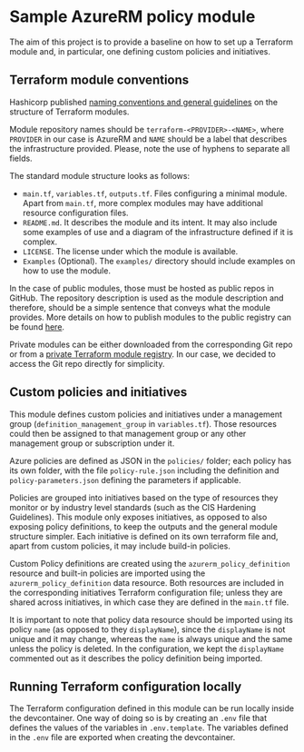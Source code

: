# Sample AzureRM policy module

The aim of this project is to provide a baseline on how to set up a Terraform module and, in particular, one defining custom policies and initiatives.

## Terraform module conventions

Hashicorp published [naming conventions and general guidelines](https://www.terraform.io/docs/modules/index.html) on the structure of Terraform modules.

Module repository names should be `terraform-<PROVIDER>-<NAME>`, where `PROVIDER` in our case is AzureRM and `NAME` should be a label that describes the infrastructure provided. Please, note the use of hyphens to separate all fields.

The standard module structure looks as follows:

- `main.tf`, `variables.tf`, `outputs.tf`. Files configuring a minimal module. Apart from `main.tf`, more complex modules may have additional resource configuration files.
- `README.md`. It describes the module and its intent. It may also include some examples of use and a diagram of the infrastructure defined if it is complex.
- `LICENSE`. The license under which the module is available.
- `Examples` (Optional). The `examples/` directory should include examples on how to use the module.

In the case of public modules, those must be hosted as public repos in GitHub. The repository description is used as the module description and therefore, should be a simple sentence that conveys what the module provides. More details on how to publish modules to the public registry can be found [here](https://www.terraform.io/docs/registry/modules/publish.html#publishing-a-public-module).

Private modules can be either downloaded from the corresponding Git repo or from a [private Terraform module registry](https://www.terraform.io/docs/cloud/registry/publish.html). In our case, we decided to access the Git repo directly for simplicity.

## Custom policies and initiatives

This module defines custom policies and initiatives under a management group (`definition_management_group` in `variables.tf`). Those resources could then be assigned to that management group or any other management group or subscription under it.

Azure policies are defined as JSON in the `policies/` folder; each policy has its own folder, with the file `policy-rule.json` including the definition and `policy-parameters.json` defining the parameters if applicable.

Policies are grouped into initiatives based on the type of resources they monitor or by industry level standards (such as the CIS Hardening Guidelines). This module only exposes initiatives, as opposed to also exposing policy definitions, to keep the outputs and the general module structure simpler. Each initiative is defined on its own terraform file and, apart from custom policies, it may include build-in policies.

Custom Policy definitions are created using the `azurerm_policy_definition` resource and built-in policies are imported using the `azurerm_policy_definition` data resource. Both resources are included in the corresponding initiatives Terraform configuration file; unless they are shared across initiatives, in which case they are defined in the `main.tf` file.

It is important to note that policy data resource should be imported using its policy `name` (as opposed to they `displayName`), since the `displayName` is not unique and it may change, whereas the `name` is always unique and the same unless the policy is deleted. In the configuration, we kept the `displayName` commented out as it describes the policy definition being imported.

## Running Terraform configuration locally

The Terraform configuration defined in this module can be run locally inside the devcontainer. One way of doing so is by creating an `.env` file that defines the values of the variables in `.env.template`. The variables defined in the `.env` file are exported when creating the devcontainer.
